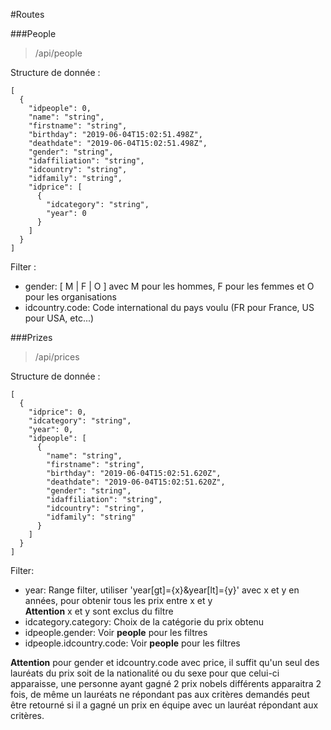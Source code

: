 #Routes

###People

>/api/people

Structure de donnée :

    [
      {
        "idpeople": 0,
        "name": "string",
        "firstname": "string",
        "birthday": "2019-06-04T15:02:51.498Z",
        "deathdate": "2019-06-04T15:02:51.498Z",
        "gender": "string",
        "idaffiliation": "string",
        "idcountry": "string",
        "idfamily": "string",
        "idprice": [
          {
            "idcategory": "string",
            "year": 0
          }
        ]
      }
    ]
    
Filter :

* gender: [ M | F | O ] avec M pour les hommes, F pour les femmes et O pour les organisations
* idcountry.code: Code international du pays voulu (FR pour France, US pour USA, etc...)

###Prizes

>/api/prices

Structure de donnée :

    [
      {
        "idprice": 0,
        "idcategory": "string",
        "year": 0,
        "idpeople": [
          {
            "name": "string",
            "firstname": "string",
            "birthday": "2019-06-04T15:02:51.620Z",
            "deathdate": "2019-06-04T15:02:51.620Z",
            "gender": "string",
            "idaffiliation": "string",
            "idcountry": "string",
            "idfamily": "string"
          }
        ]
      }
    ]
    
Filter: 

* year: Range filter, utiliser 'year[gt]={x}&year[lt]={y}' avec x et y en années, pour obtenir tous les prix entre x et y  
**Attention** x et y sont exclus du filtre
* idcategory.category: Choix de la catégorie du prix obtenu
* idpeople.gender: Voir **people** pour les filtres
* idpeople.idcountry.code: Voir **people** pour les filtres
  
**Attention** pour gender et idcountry.code avec price, il suffit qu'un seul des lauréats du prix soit de la nationalité
ou du sexe pour que celui-ci apparaisse, une personne ayant gagné 2 prix nobels différents apparaitra 2 fois, de même un
lauréats ne répondant pas aux critères demandés peut être retourné si il a gagné un prix en équipe avec un lauréat répondant
aux critères.